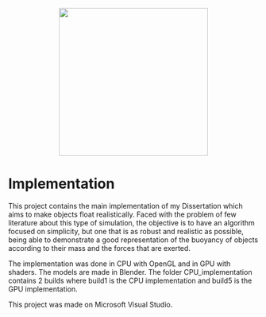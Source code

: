 <p align="center">
  <img width="300" height="297" src="https://user-images.githubusercontent.com/26601769/222450848-c101808d-202b-4f92-9762-b09e7777628f.png">
</p>

# Implementation

This project contains the main implementation of my Dissertation which aims to make objects float realistically. 
Faced with the problem of few literature about this type of simulation, the objective is to have an algorithm focused on simplicity, but one that is as robust and realistic as possible, being able to demonstrate a good representation of the buoyancy of objects according to their mass and the forces that are exerted. 

The implementation was done in CPU with OpenGL and in GPU with shaders. The models are made in Blender.
The folder CPU_implementation contains 2 builds where build1 is the CPU implementation and build5 is the GPU implementation.

This project was made on Microsoft Visual Studio.
